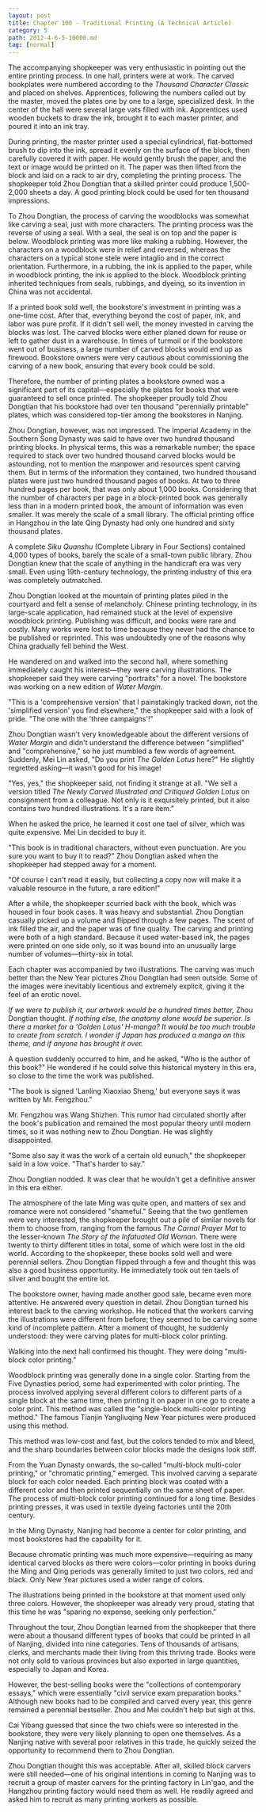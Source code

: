 ```yaml
---
layout: post
title: Chapter 100 - Traditional Printing (A Technical Article)
category: 5
path: 2012-4-6-5-10000.md
tag: [normal]
---
```


The accompanying shopkeeper was very enthusiastic in pointing out the entire printing process. In one hall, printers were at work. The carved bookplates were numbered according to the *Thousand Character Classic* and placed on shelves. Apprentices, following the numbers called out by the master, moved the plates one by one to a large, specialized desk. In the center of the hall were several large vats filled with ink. Apprentices used wooden buckets to draw the ink, brought it to each master printer, and poured it into an ink tray.

During printing, the master printer used a special cylindrical, flat-bottomed brush to dip into the ink, spread it evenly on the surface of the block, then carefully covered it with paper. He would gently brush the paper, and the text or image would be printed on it. The paper was then lifted from the block and laid on a rack to air dry, completing the printing process. The shopkeeper told Zhou Dongtian that a skilled printer could produce 1,500-2,000 sheets a day. A good printing block could be used for ten thousand impressions.

To Zhou Dongtian, the process of carving the woodblocks was somewhat like carving a seal, just with more characters. The printing process was the reverse of using a seal. With a seal, the seal is on top and the paper is below. Woodblock printing was more like making a rubbing. However, the characters on a woodblock were in relief and reversed, whereas the characters on a typical stone stele were intaglio and in the correct orientation. Furthermore, in a rubbing, the ink is applied to the paper, while in woodblock printing, the ink is applied to the block. Woodblock printing inherited techniques from seals, rubbings, and dyeing, so its invention in China was not accidental.

If a printed book sold well, the bookstore's investment in printing was a one-time cost. After that, everything beyond the cost of paper, ink, and labor was pure profit. If it didn't sell well, the money invested in carving the blocks was lost. The carved blocks were either planed down for reuse or left to gather dust in a warehouse. In times of turmoil or if the bookstore went out of business, a large number of carved blocks would end up as firewood. Bookstore owners were very cautious about commissioning the carving of a new book, ensuring that every book could be sold.

Therefore, the number of printing plates a bookstore owned was a significant part of its capital—especially the plates for books that were guaranteed to sell once printed. The shopkeeper proudly told Zhou Dongtian that his bookstore had over ten thousand "perennially printable" plates, which was considered top-tier among the bookstores in Nanjing.

Zhou Dongtian, however, was not impressed. The Imperial Academy in the Southern Song Dynasty was said to have over two hundred thousand printing blocks. In physical terms, this was a remarkable number; the space required to stack over two hundred thousand carved blocks would be astounding, not to mention the manpower and resources spent carving them. But in terms of the information they contained, two hundred thousand plates were just two hundred thousand pages of books. At two to three hundred pages per book, that was only about 1,000 books. Considering that the number of characters per page in a block-printed book was generally less than in a modern printed book, the amount of information was even smaller. It was merely the scale of a small library. The official printing office in Hangzhou in the late Qing Dynasty had only one hundred and sixty thousand plates.

A complete *Siku Quanshu* (Complete Library in Four Sections) contained 4,000 types of books, barely the scale of a small-town public library. Zhou Dongtian knew that the scale of anything in the handicraft era was very small. Even using 19th-century technology, the printing industry of this era was completely outmatched.

Zhou Dongtian looked at the mountain of printing plates piled in the courtyard and felt a sense of melancholy. Chinese printing technology, in its large-scale application, had remained stuck at the level of expensive woodblock printing. Publishing was difficult, and books were rare and costly. Many works were lost to time because they never had the chance to be published or reprinted. This was undoubtedly one of the reasons why China gradually fell behind the West.

He wandered on and walked into the second hall, where something immediately caught his interest—they were carving illustrations. The shopkeeper said they were carving "portraits" for a novel. The bookstore was working on a new edition of *Water Margin*.

"This is a 'comprehensive version' that I painstakingly tracked down, not the 'simplified version' you find elsewhere," the shopkeeper said with a look of pride. "The one with the 'three campaigns'!"

Zhou Dongtian wasn't very knowledgeable about the different versions of *Water Margin* and didn't understand the difference between "simplified" and "comprehensive," so he just mumbled a few words of agreement. Suddenly, Mei Lin asked, "Do you print *The Golden Lotus* here?" He slightly regretted asking—it wasn't good for his image!

"Yes, yes," the shopkeeper said, not finding it strange at all. "We sell a version titled *The Newly Carved Illustrated and Critiqued Golden Lotus* on consignment from a colleague. Not only is it exquisitely printed, but it also contains two hundred illustrations. It's a rare item."

When he asked the price, he learned it cost one tael of silver, which was quite expensive. Mei Lin decided to buy it.

"This book is in traditional characters, without even punctuation. Are you sure you want to buy it to read?" Zhou Dongtian asked when the shopkeeper had stepped away for a moment.

"Of course I can't read it easily, but collecting a copy now will make it a valuable resource in the future, a rare edition!"

After a while, the shopkeeper scurried back with the book, which was housed in four book cases. It was heavy and substantial. Zhou Dongtian casually picked up a volume and flipped through a few pages. The scent of ink filled the air, and the paper was of fine quality. The carving and printing were both of a high standard. Because it used water-based ink, the pages were printed on one side only, so it was bound into an unusually large number of volumes—thirty-six in total.

Each chapter was accompanied by two illustrations. The carving was much better than the New Year pictures Zhou Dongtian had seen outside. Some of the images were inevitably licentious and extremely explicit, giving it the feel of an erotic novel.

*If we were to publish it, our artwork would be a hundred times better,* Zhou Dongtian thought. *If nothing else, the anatomy alone would be superior. Is there a market for a 'Golden Lotus' H-manga? It would be too much trouble to create from scratch. I wonder if Japan has produced a manga on this theme, and if anyone has brought it over.*

A question suddenly occurred to him, and he asked, "Who is the author of this book?" He wondered if he could solve this historical mystery in this era, so close to the time the work was published.

"The book is signed 'Lanling Xiaoxiao Sheng,' but everyone says it was written by Mr. Fengzhou."

Mr. Fengzhou was Wang Shizhen. This rumor had circulated shortly after the book's publication and remained the most popular theory until modern times, so it was nothing new to Zhou Dongtian. He was slightly disappointed.

"Some also say it was the work of a certain old eunuch," the shopkeeper said in a low voice. "That's harder to say."

Zhou Dongtian nodded. It was clear that he wouldn't get a definitive answer in this era either.

The atmosphere of the late Ming was quite open, and matters of sex and romance were not considered "shameful." Seeing that the two gentlemen were very interested, the shopkeeper brought out a pile of similar novels for them to choose from, ranging from the famous *The Carnal Prayer Mat* to the lesser-known *The Story of the Infatuated Old Woman*. There were twenty to thirty different titles in total, some of which were lost in the old world. According to the shopkeeper, these books sold well and were perennial sellers. Zhou Dongtian flipped through a few and thought this was also a good business opportunity. He immediately took out ten taels of silver and bought the entire lot.

The bookstore owner, having made another good sale, became even more attentive. He answered every question in detail. Zhou Dongtian turned his interest back to the carving workshop. He noticed that the workers carving the illustrations were different from before; they seemed to be carving some kind of incomplete pattern. After a moment of thought, he suddenly understood: they were carving plates for multi-block color printing.

Walking into the next hall confirmed his thought. They were doing "multi-block color printing."

Woodblock printing was generally done in a single color. Starting from the Five Dynasties period, some had experimented with color printing. The process involved applying several different colors to different parts of a single block at the same time, then printing it on paper in one go to create a color print. This method was called the "single-block multi-color printing method." The famous Tianjin Yangliuqing New Year pictures were produced using this method.

This method was low-cost and fast, but the colors tended to mix and bleed, and the sharp boundaries between color blocks made the designs look stiff.

From the Yuan Dynasty onwards, the so-called "multi-block multi-color printing," or "chromatic printing," emerged. This involved carving a separate block for each color needed. Each printing block was coated with a different color and then printed sequentially on the same sheet of paper. The process of multi-block color printing continued for a long time. Besides printing presses, it was used in textile dyeing factories until the 20th century.

In the Ming Dynasty, Nanjing had become a center for color printing, and most bookstores had the capability for it.

Because chromatic printing was much more expensive—requiring as many identical carved blocks as there were colors—color printing in books during the Ming and Qing periods was generally limited to just two colors, red and black. Only New Year pictures used a wider range of colors.

The illustrations being printed in the bookstore at that moment used only three colors. However, the shopkeeper was already very proud, stating that this time he was "sparing no expense, seeking only perfection."

Throughout the tour, Zhou Dongtian learned from the shopkeeper that there were about a thousand different types of books that could be printed in all of Nanjing, divided into nine categories. Tens of thousands of artisans, clerks, and merchants made their living from this thriving trade. Books were not only sold to various provinces but also exported in large quantities, especially to Japan and Korea.

However, the best-selling books were the "collections of contemporary essays," which were essentially "civil service exam preparation books." Although new books had to be compiled and carved every year, this genre remained a perennial bestseller. Zhou and Mei couldn't help but sigh at this.

Cai Yibang guessed that since the two chiefs were so interested in the bookstore, they were very likely planning to open one themselves. As a Nanjing native with several poor relatives in this trade, he quickly seized the opportunity to recommend them to Zhou Dongtian.

Zhou Dongtian thought this was acceptable. After all, skilled block carvers were still needed—one of his original intentions in coming to Nanjing was to recruit a group of master carvers for the printing factory in Lin'gao, and the Hangzhou printing factory would need them as well. He readily agreed and asked him to recruit as many printing workers as possible.